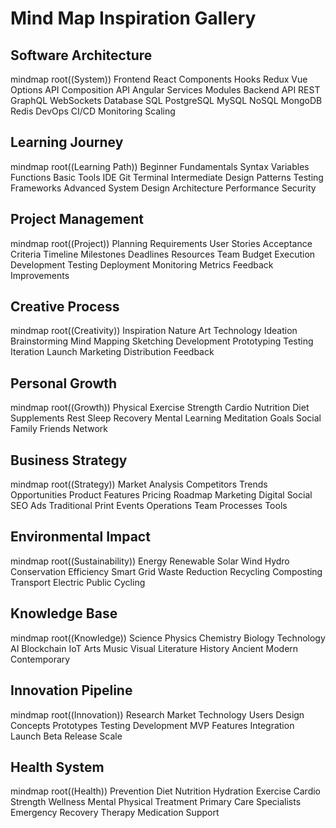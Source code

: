 # Mind Map Inspiration Gallery

## Software Architecture
mindmap
  root((System))
    Frontend
      React
        Components
        Hooks
        Redux
      Vue
        Options API
        Composition API
      Angular
        Services
        Modules
    Backend
      API
        REST
        GraphQL
        WebSockets
      Database
        SQL
          PostgreSQL
          MySQL
        NoSQL
          MongoDB
          Redis
    DevOps
      CI/CD
      Monitoring
      Scaling

## Learning Journey
mindmap
  root((Learning Path))
    Beginner
      Fundamentals
        Syntax
        Variables
        Functions
      Basic Tools
        IDE
        Git
        Terminal
    Intermediate
      Design Patterns
      Testing
      Frameworks
    Advanced
      System Design
      Architecture
      Performance
      Security

## Project Management
mindmap
  root((Project))
    Planning
      Requirements
        User Stories
        Acceptance Criteria
      Timeline
        Milestones
        Deadlines
      Resources
        Team
        Budget
    Execution
      Development
      Testing
      Deployment
    Monitoring
      Metrics
      Feedback
      Improvements

## Creative Process
mindmap
  root((Creativity))
    Inspiration
      Nature
      Art
      Technology
    Ideation
      Brainstorming
      Mind Mapping
      Sketching
    Development
      Prototyping
      Testing
      Iteration
    Launch
      Marketing
      Distribution
      Feedback

## Personal Growth
mindmap
  root((Growth))
    Physical
      Exercise
        Strength
        Cardio
      Nutrition
        Diet
        Supplements
      Rest
        Sleep
        Recovery
    Mental
      Learning
      Meditation
      Goals
    Social
      Family
      Friends
      Network

## Business Strategy
mindmap
  root((Strategy))
    Market Analysis
      Competitors
      Trends
      Opportunities
    Product
      Features
      Pricing
      Roadmap
    Marketing
      Digital
        Social
        SEO
        Ads
      Traditional
        Print
        Events
    Operations
      Team
      Processes
      Tools

## Environmental Impact
mindmap
  root((Sustainability))
    Energy
      Renewable
        Solar
        Wind
        Hydro
      Conservation
        Efficiency
        Smart Grid
    Waste
      Reduction
      Recycling
      Composting
    Transport
      Electric
      Public
      Cycling

## Knowledge Base
mindmap
  root((Knowledge))
    Science
      Physics
      Chemistry
      Biology
    Technology
      AI
      Blockchain
      IoT
    Arts
      Music
      Visual
      Literature
    History
      Ancient
      Modern
      Contemporary

## Innovation Pipeline
mindmap
  root((Innovation))
    Research
      Market
      Technology
      Users
    Design
      Concepts
      Prototypes
      Testing
    Development
      MVP
      Features
      Integration
    Launch
      Beta
      Release
      Scale

## Health System
mindmap
  root((Health))
    Prevention
      Diet
        Nutrition
        Hydration
      Exercise
        Cardio
        Strength
      Wellness
        Mental
        Physical
    Treatment
      Primary Care
      Specialists
      Emergency
    Recovery
      Therapy
      Medication
      Support
